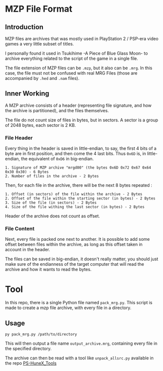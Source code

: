 # MZP File Format

## Introduction

MZP files are archives that was mostly used in PlayStation 2 / PSP-era video games a very little subset of titles.

I personally found it used in Tsukihime -A Piece of Blue Glass Moon- to archive everything related to the script of the game in a single file.

The file extension of MZP files can be `.mzp`, but it also can be `.mrg`. In this case, the file must not be confused with real MRG Files (those are accompanied by `.hed` and `.nam` files).

## Inner Working

A MZP archive consists of a header (representing file signature, and how the archive is partitioned), and the files themselves.

The file do not count size of files in bytes, but in sectors. A sector is a group of 2048 bytes, each sector is 2 KB.

### File Header

Every thing in the header is saved in little-endian, to say, the first 4 bits of a byte are in first position, and then come the 4 last bits.
Thus `0x6D` is, in little-endian, the equivalent of `0xD6` in big-endian.

```
1. Signature of MZP archive "mrgd00" (the bytes 0x6D 0x72 0x67 0x64 0x30 0x30) - 6 Bytes
2. Number of files in the archive - 2 Bytes
```

Then, for each file in the archive, there will be the next 8 bytes repeated :
```
1. Offset (in sectors) of the file within the archive - 2 Bytes
2. Offset of the file within the starting sector (in bytes) - 2 Bytes
3. Size of the file (in sectors) - 2 Bytes
4. Size of the file withing the last sector (in bytes) - 2 Bytes
```
Header of the archive does not count as offset.

### File Content

Next, every file is packed one next to another. It is possible to add some offset between files within the archive, as long as this offset taken in account in the header.

The files can be saved in big-endian, it doesn't really matter, you should just make sure of the endianness of the target computer that will read the archive and how it wants to read the bytes.


# Tool

In this repo, there is a single Python file named `pack_mrg.py`. This script is made to create a mzp file archive, with every file in a directory.

## Usage

```
py pack_mrg.py /path/to/directory
```
This will then output a file name `output_archive.mrg`, containing every file in the specified directory.

The archive can then be read with a tool like `unpack_allsrc.py` available in the repo [PS-HuneX_Tools](https://github.com/Hintay/PS-HuneX_Tools)
